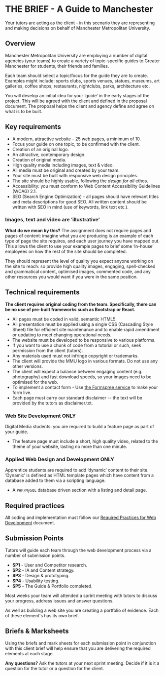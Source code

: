 # THE BRIEF - A Guide to Manchester

Your tutors are acting as the client - in this scenario they are representing and making decisions on behalf of Manchester Metropolitan University.

## Overview

Manchester Metropolitan University are employing a number of digital agencies (your teams) to create a variety of topic-specific guides to Greater Manchester for students, their friends and families.

Each team should select a topic/focus for the guide they are to create. Examples might include: sports clubs, sports venues, statues, museums, art galleries, coffee shops, restaurants, nightclubs, parks, architecture etc.

You will develop an initial idea for your ‘guide’ in the early stages of the project. This will be agreed with the client and defined in the proposal document. The proposal helps the client and agency define and agree on what is to be built.

## Key requirements

- A modern, attractive website - 25 web pages, a minimum of 10.
- Focus your guide on one topic, to be confirmed with the client.
- Creation of an original logo.
- An attractive, contemporary design.
- Creation of original media. 
- High quality media including images, text & video.
- All media must be original and created by your team.
- Your site must be built with responsive web design principles.
- The site should be highly usable, following the *design for all* ethos.
- Accessibility: you must conform to Web Content Accessibility Guidelines (WCAG) 2.1.
- SEO (Search Engine Optimization) - all pages should have relevant titles and meta descriptions for good SEO. All written content should be written with SEO in mind (use of keywords, link text etc.).

### Images, text and video are ‘illustrative’

**What do we mean by this?** The assignment does not require pages and pages of content: imagine what you are producing is an example of each type of page the site requires, and each user journey you have mapped out. This allows the client to use your example pages to brief some ‘in-house’ employees on how the rest of the site should be completed.  

They should represent the level of quality you expect anyone working on the site to reach: so provide high quality images, engaging, spell-checked and grammatical content, optimised images, commented code, and any other resources you would want if you were in the same position.

## Technical requirements

**The client requires original coding from the team. Specifically, there can be no use of pre-built frameworks such as Bootstrap or React.**

- All pages must be coded in valid, semantic HTML5. 
- All presentation must be applied using a single CSS (Cascading Style Sheet) file for efficient site maintenance and to enable rapid amendment or updating to meet changing operational needs.
- The website must be developed to be responsive to various platforms.
- If you want to use a chunk of code from a tutorial or such, seek permission from the client (tutors).
- Any materials used must not infringe copyright or trademarks.
- The client will provide the MMU logo in various formats. Do not use any other versions.
- The client will expect a balance between engaging content (e.g. photography) and fast download speeds, so your images need to be optimised for the web.
- To implement a contact form - Use [the Formspree service](https://formspree.io/) to make your form live.
- Each page must carry our standard disclaimer -- the text will be provided by the tutors as disclaimer.txt.

### Web Site Development ONLY

Digital Media students: you are required to build a feature page as part of your guide.

- The feature page must include a short, high quality video, related to the theme of your website, lasting no more than one minute.


### Applied Web Design and Development ONLY

Apprentice students are required to add ‘dynamic’ content to their site. ‘Dynamic’ is defined as HTML template pages which have content from a database added to them via a scripting language.

- A `PHP/MySQL` database driven section with a listing and detail page.


## Required practices

 All coding and implementation must follow our [Required Practices for Web Development](http://bit.ly/mmu-web-required) document.

## Submission Points

Tutors will guide each team through the web development process via a number of submission points.

- **SP1** - User and Competitor research.
- **SP2** - IA and Content strategy.
- **SP3** - Design &amp; prototyping.
- **SP4** - Usability testing.
- **SP5** - The Guide &amp; Portfolio completed.

Most weeks your team will attended a sprint meeting with tutors to discuss your progress, address issues and answer questions.

As well as building a web site you are creating a portfolio of evidence. Each of these element's has its own brief.

## Briefs &amp; Marksheets

Using the briefs and mark sheets for each submission point in conjunction with this client brief will help ensure that you are delivering the required elements at each stage.

**Any questions?** Ask the tutors at your next sprint meeting. Decide if it is it a question for the tutor or a question for the client.
